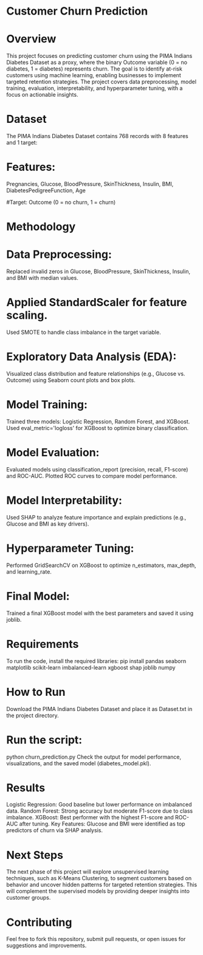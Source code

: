 # Customer Churn Prediction
# Overview
This project focuses on predicting customer churn using the PIMA Indians Diabetes Dataset as a proxy, where the binary Outcome variable (0 = no diabetes, 1 = diabetes) represents churn. The goal is to identify at-risk customers using machine learning, enabling businesses to implement targeted retention strategies. The project covers data preprocessing, model training, evaluation, interpretability, and hyperparameter tuning, with a focus on actionable insights.

# Dataset
The PIMA Indians Diabetes Dataset contains 768 records with 8 features and 1 target:

# Features: 
Pregnancies, Glucose, BloodPressure, SkinThickness, Insulin, BMI, DiabetesPedigreeFunction, Age

#Target: 
Outcome (0 = no churn, 1 = churn)

# Methodology
# Data Preprocessing:
Replaced invalid zeros in Glucose, BloodPressure, SkinThickness, Insulin, and BMI with median values.

# Applied StandardScaler for feature scaling.
Used SMOTE to handle class imbalance in the target variable.

# Exploratory Data Analysis (EDA):
Visualized class distribution and feature relationships (e.g., Glucose vs. Outcome) using Seaborn count plots and box plots.

# Model Training:
Trained three models: Logistic Regression, Random Forest, and XGBoost.
Used eval_metric='logloss' for XGBoost to optimize binary classification.

# Model Evaluation:
Evaluated models using classification_report (precision, recall, F1-score) and ROC-AUC.
Plotted ROC curves to compare model performance.

# Model Interpretability:
Used SHAP to analyze feature importance and explain predictions (e.g., Glucose and BMI as key drivers).

# Hyperparameter Tuning:
Performed GridSearchCV on XGBoost to optimize n_estimators, max_depth, and learning_rate.

# Final Model:
Trained a final XGBoost model with the best parameters and saved it using joblib.

# Requirements
To run the code, install the required libraries:
pip install pandas seaborn matplotlib scikit-learn imbalanced-learn xgboost shap joblib numpy

# How to Run
Download the PIMA Indians Diabetes Dataset and place it as Dataset.txt in the project directory.

# Run the script:
python churn_prediction.py
Check the output for model performance, visualizations, and the saved model (diabetes_model.pkl).

# Results
Logistic Regression: Good baseline but lower performance on imbalanced data.
Random Forest: Strong accuracy but moderate F1-score due to class imbalance.
XGBoost: Best performer with the highest F1-score and ROC-AUC after tuning.
Key Features: Glucose and BMI were identified as top predictors of churn via SHAP analysis.

# Next Steps
The next phase of this project will explore unsupervised learning techniques, such as K-Means Clustering, to segment customers based on behavior and uncover hidden patterns for targeted retention strategies. This will complement the supervised models by providing deeper insights into customer groups.

# Contributing
Feel free to fork this repository, submit pull requests, or open issues for suggestions and improvements.
